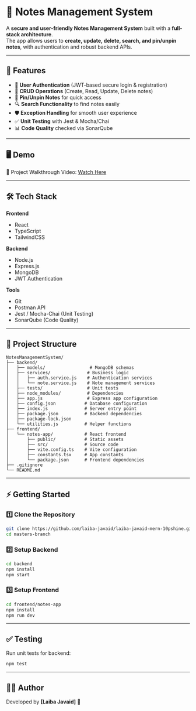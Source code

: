 # 📝 Notes Management System

A **secure and user-friendly Notes Management System** built with a **full-stack architecture**.  
The app allows users to **create, update, delete, search, and pin/unpin notes**, with authentication and robust backend APIs.  

---

## 🚀 Features

- 🔑 **User Authentication** (JWT-based secure login & registration)  
- 📝 **CRUD Operations** (Create, Read, Update, Delete notes)  
- 📌 **Pin/Unpin Notes** for quick access  
- 🔍 **Search Functionality** to find notes easily  
- 🛡️ **Exception Handling** for smooth user experience  
- ✅ **Unit Testing** with Jest & Mocha/Chai  
- 📊 **Code Quality** checked via SonarQube  

---

## 🖥️ Demo

🎥 Project Walkthrough Video: [Watch Here](#)

---

## 🛠️ Tech Stack

**Frontend**  
- React  
- TypeScript  
- TailwindCSS  

**Backend**  
- Node.js  
- Express.js  
- MongoDB  
- JWT Authentication  

**Tools**  
- Git  
- Postman API  
- Jest / Mocha-Chai (Unit Testing)  
- SonarQube (Code Quality)  

---

## 📂 Project Structure
````
NotesManagementSystem/
├── backend/
│   ├── models/                 # MongoDB schemas
│   ├── services/              # Business logic
│   │   ├── auth.service.js    # Authentication services
│   │   └── note.service.js    # Note management services
│   ├── tests/                 # Unit tests
│   ├── node_modules/          # Dependencies
│   ├── app.js                 # Express app configuration
│   ├── config.json           # Database configuration
│   ├── index.js              # Server entry point
│   ├── package.json          # Backend dependencies
│   ├── package-lock.json
│   └── utilities.js          # Helper functions
├── frontend/
│   └── notes-app/            # React frontend
│       ├── public/           # Static assets
│       ├── src/              # Source code
│       ├── vite.config.ts    # Vite configuration
│       ├── constants.tsx     # App constants
│       └── package.json      # Frontend dependencies
├── .gitignore
└── README.md
````
---

## ⚡ Getting Started

### 1️⃣ Clone the Repository
```bash
git clone https://github.com/laiba-javaid/laiba-javaid-mern-10pshine.git
cd masters-branch
````

### 2️⃣ Setup Backend

```bash
cd backend
npm install
npm start
```

### 3️⃣ Setup Frontend

```bash
cd frontend/notes-app
npm install
npm run dev
```

---

## ✅ Testing

Run unit tests for backend:

```bash
npm test
```

---

## 👨‍💻 Author

Developed by **\[Laiba Javaid]** 🚀

